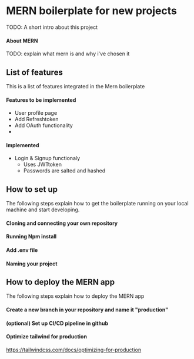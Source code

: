 # MERN boilerplate for new projects
TODO: A short intro about this project

#### About MERN
TODO: explain what mern is and why i've chosen it

## List of features
This is a list of features integrated in the Mern boilerplate

#### Features to be implemented
* User profile page
* Add Refreshtoken
* Add OAuth functionality
* 

#### Implemented
* Login & Signup functionaly
    * Uses JWTtoken
    * Passwords are salted and hashed


## How to set up
The following steps explain how to get the boilerplate running on your local machine and start developing.

#### Cloning and connecting your own repository
#### Running Npm install
#### Add .env file
#### Naming your project

## How to deploy the MERN app
The following steps explain how to deploy the MERN app

#### Create a new branch in your repository and name it "production"

#### (optional) Set up CI/CD pipeline in github

#### Optimize tailwind for production
https://tailwindcss.com/docs/optimizing-for-production 
